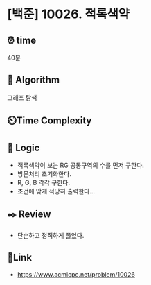 # [백준] 10026. 적록색약 
 
## ⏰  **time**
40분

## :pushpin: **Algorithm**
그래프 탐색

## ⏲️**Time Complexity**


## :round_pushpin: **Logic**
- 적록색약이 보는 RG 공통구역의 수를 먼저 구한다.
- 방문처리 초기화한다.
- R, G, B 각각 구한다.
- 조건에 맞게 적당히 출력한다...

## :black_nib: **Review**
- 단순하고 정직하게 풀었다.

## 📡**Link**
- https://www.acmicpc.net/problem/10026 
